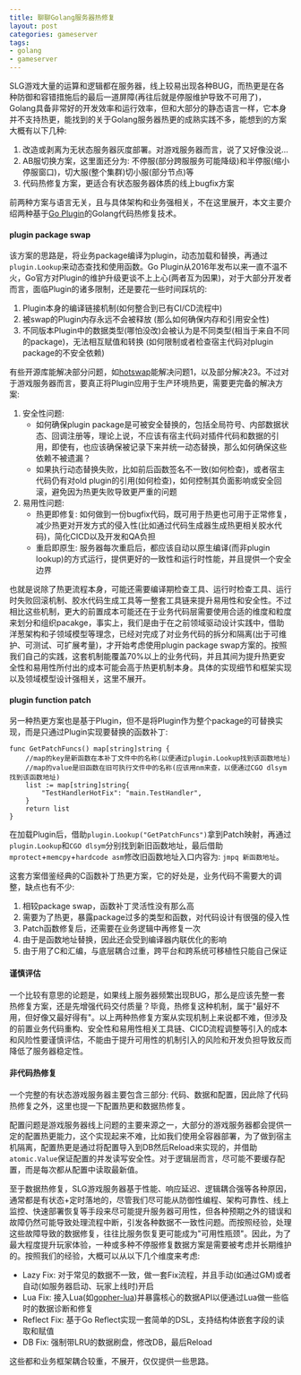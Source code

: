 ```yaml
---
title: 聊聊Golang服务器热修复
layout: post
categories: gameserver
tags:
- golang
- gameserver
---
```


SLG游戏大量的运算和逻辑都在服务器，线上较易出现各种BUG，而热更是在各种防御和容错措施后的最后一道屏障(再往后就是停服维护导致不可用了)，Golang具备非常好的开发效率和运行效率，但和大部分的静态语言一样，它本身并不支持热更，能找到的关于Golang服务器热更的成熟实践不多，能想到的方案大概有以下几种:

1. 改造或剥离为无状态服务器灰度部署。对游戏服务器而言，说了又好像没说...
2. AB服切换方案，这里面还分为: 不停服(部分跨服服务可能降级)和半停服(缩小停服窗口)，切大服(整个集群)切小服(部分节点)等
3. 代码热修复方案，更适合有状态服务器体质的线上bugfix方案

前两种方案与语言无关，且与具体架构和业务强相关，不在这里展开，本文主要介绍两种基于[Go Plugin](https://pkg.go.dev/plugin)的Golang代码热修复技术。

#### plugin package swap

该方案的思路是，将业务package编译为plugin，动态加载和替换，再通过`plugin.Lookup`来动态查找和使用函数。Go Plugin从2016年发布以来一直不温不火，Go官方对Plugin的维护升级更谈不上上心(两者互为因果)，对于大部分开发者而言，面临Plugin的诸多限制，还是要花一些时间踩坑的:

1. Plugin本身的编译链接机制(如何整合到已有CI/CD流程中)
2. 被swap的Plugin内存永远不会被释放 (那么如何确保内存和引用安全性)
3. 不同版本Plugin中的数据类型(哪怕没改)会被认为是不同类型(相当于来自不同的package)，无法相互赋值和转换 (如何限制或者检查宿主代码对plugin package的不安全依赖)

有些开源库能解决部分问题，如[hotswap](https://github.com/edwingeng/hotswap)能解决问题1，以及部分解决23。不过对于游戏服务器而言，要真正将Plugin应用于生产环境热更，需要更完备的解决方案:

1. 安全性问题: 
	- 如何确保plugin package是可被安全替换的，包括全局符号、内部数据状态、回调注册等，理论上说，不应该有宿主代码对插件代码和数据的引用，即使有，也应该确保被记录下来并统一动态替换，那么如何确保这些依赖不被遗漏？
	- 如果执行动态替换失败，比如前后函数签名不一致(如何检查)，或者宿主代码仍有对old plugin的引用(如何检查)，如何控制其负面影响或安全回滚，避免因为热更失败导致更严重的问题
2. 易用性问题:
	- 热更即修复: 如何做到一份bugfix代码，既可用于热更也可用于正常修复，减少热更对开发方式的侵入性(比如通过代码生成器生成热更相关胶水代码)，简化CICD以及开发和QA负担
	- 重启即原生: 服务器每次重启后，都应该自动以原生编译(而非plugin lookup)的方式运行，提供更好的一致性和运行时性能，并且提供一个安全边界

也就是说除了热更流程本身，可能还需要编译期检查工具、运行时检查工具、运行时失败回滚机制、胶水代码生成工具等一整套工具链来提升易用性和安全性。不过相比这些机制，更大的前置成本可能还在于业务代码层需要使用合适的维度和粒度来划分和组织pacakge，事实上，我们是由于在之前领域驱动设计实践中，借助洋葱架构和子领域模型等理念，已经对完成了对业务代码的拆分和隔离(出于可维护、可测试、可扩展考量)，才开始考虑使用plugin package swap方案的。按照我们自己的实践，这套机制能覆盖70%以上的业务代码，并且其间为提升热更安全性和易用性所付出的成本可能会高于热更机制本身。具体的实现细节和框架实现以及领域模型设计强相关，这里不展开。

#### plugin function patch

另一种热更方案也是基于Plugin，但不是将Plugin作为整个package的可替换实现，而是只通过Plugin实现要替换的函数补丁:

```
func GetPatchFuncs() map[string]string {
	//map的key是新函数在本补丁文件中的名称(以便通过plugin.Lookup找到该函数地址)
	//map的value是旧函数在旧可执行文件中的名称(应该用nm来查，以便通过CGO dlsym找到该函数地址) 
	list := map[string]string{
		"TestHandlerHotFix": "main.TestHandler",
	}
	return list
}
```

在加载Plugin后，借助`plugin.Lookup("GetPatchFuncs")`拿到Patch映射，再通过`plugin.Lookup`和`CGO dlsym`分别找到新旧函数地址，最后借助`mprotect`+`memcpy`+`hardcode asm`修改旧函数地址入口内容为: `jmpq 新函数地址`。

这套方案借鉴经典的C函数补丁热更方案，它的好处是，业务代码不需要大的调整，缺点也有不少:

1. 相较package swap，函数补丁灵活性没有那么高
2. 需要为了热更，暴露package过多的类型和函数，对代码设计有很强的侵入性
3. Patch函数修复后，还需要在业务逻辑中再修复一次
4. 由于是函数地址替换，因此还会受到编译器内联优化的影响
5. 由于用了C和汇编，与底层耦合过重，跨平台和跨系统可移植性只能自己保证

#### 谨慎评估

一个比较有意思的论题是，如果线上服务器频繁出现BUG，那么是应该先整一套热修复方案，还是先增强代码交付质量？毕竟，热修复这种机制，属于"最好不用，但好像又最好得有"。以上两种热修复方案从实现机制上来说都不难，但涉及的前置业务代码重构、安全性和易用性相关工具链、CICD流程调整等引入的成本和风险性要谨慎评估，不能由于提升可用性的机制引入的风险和开发负担导致反而降低了服务器稳定性。

#### 非代码热修复

一个完整的有状态游戏服务器主要包含三部分: 代码、数据和配置，因此除了代码热修复之外，这里也提一下配置热更和数据热修复。

配置问题是游戏服务器线上问题的主要来源之一，大部分的游戏服务器都会提供一定的配置热更能力，这个实现起来不难，比如我们使用全容器部署，为了做到宿主机隔离，配置热更是通过将配置导入到DB然后Reload来实现的，并借助`atomic.Value`保证配置的并发读写安全性。对于逻辑层而言，尽可能不要缓存配置，而是每次都从配置中读取最新值。

至于数据热修复，SLG游戏服务器基于性能、响应延迟、逻辑耦合强等各种原因，通常都是有状态+定时落地的，尽管我们尽可能从防御性编程、架构可靠性、线上监控、快速部署恢复等手段来尽可能提升服务器可用性，但各种预期之外的错误和故障仍然可能导致处理流程中断，引发各种数据不一致性问题。而按照经验，处理这些故障导致的数据修复，往往比服务恢复更可能成为"可用性瓶颈"。因此，为了最大程度提升玩家体验，一种或多种不停服修复数据方案是需要被考虑并长期维护的。按照我们的经验，大概可以从以下几个维度来考虑:

- Lazy Fix: 对于常见的数据不一致，做一套Fix流程，并且手动(如通过GM)或者自动(如服务器启动、玩家上线时)开启
- Lua Fix: 接入Lua(如[gopher-lua](https://github.com/yuin/gopher-lua))并暴露核心的数据API以便通过Lua做一些临时的数据诊断和修复
- Reflect Fix: 基于Go Reflect实现一套简单的DSL，支持结构体嵌套字段的读取和赋值
- DB Fix: 强制带LRU的数据刷盘，修改DB，最后Reload

这些都和业务框架耦合较重，不展开，仅仅提供一些思路。


